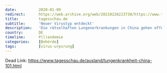 ```yaml
---
date:          2020-01-09
redirect:      https://web.archive.org/web/20210226223738/https://www.tagesschau.de/ausland/lungenkrankheit-china-101.html
title:         tagesschau.de
subtitle:      'Neuer Virustyp entdeckt'
description:   'Die rätselhaften Lungenerkrankungen in China gehen offenbar auf ein bisher unbekanntes Virus zurück. Derzeit werden fast 60 Menschen deswegen in der Metropole Wuhan behandelt.'
country:       DE
timeline:      P(l)andemie
categories:    [Behörde]
tags:          [virus-urpsrung]
---
```

Dead Link: https://www.tagesschau.de/ausland/lungenkrankheit-china-101.html
